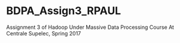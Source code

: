 # BDPA_Assign3_RPAUL
Assignment 3 of Hadoop Under Massive Data Processing Course At Centrale Supelec, Spring 2017
